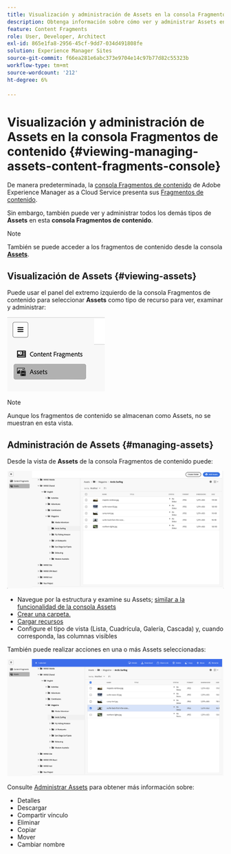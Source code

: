 ```yaml
---
title: Visualización y administración de Assets en la consola Fragmentos de contenido
description: Obtenga información sobre cómo ver y administrar Assets en la **Consola Fragmentos de contenido** de Adobe Experience Manager as a Cloud Service.
feature: Content Fragments
role: User, Developer, Architect
exl-id: 865e1fa8-2956-45cf-9dd7-034d491808fe
solution: Experience Manager Sites
source-git-commit: f66ea281e6abc373e9704e14c97b77d82c55323b
workflow-type: tm+mt
source-wordcount: '212'
ht-degree: 6%

---
```


# Visualización y administración de Assets en la consola Fragmentos de contenido {#viewing-managing-assets-content-fragments-console}

De manera predeterminada, la [consola Fragmentos de contenido](/help/sites-cloud/administering/content-fragments/managing.md#content-fragments-console) de Adobe Experience Manager as a Cloud Service presenta sus [Fragmentos de contenido](/help/sites-cloud/administering/content-fragments/overview.md).

Sin embargo, también puede ver y administrar todos los demás tipos de **Assets** en esta **consola Fragmentos de contenido**.

>[!NOTE]
>
>También se puede acceder a los fragmentos de contenido desde la consola **[Assets](/help/assets/overview.md)**.

## Visualización de Assets {#viewing-assets}

Puede usar el panel del extremo izquierdo de la consola Fragmentos de contenido para seleccionar **Assets** como tipo de recurso para ver, examinar y administrar:

![Consola de fragmentos de contenido: navegación](/help/sites-cloud/administering/content-fragments/assets/cf-console-assets-navigation.png)

>[!NOTE]
>
>Aunque los fragmentos de contenido se almacenan como Assets, no se muestran en esta vista.

## Administración de Assets {#managing-assets}

Desde la vista de **Assets** de la consola Fragmentos de contenido puede:

![Consola de fragmentos de contenido: examinar recurso](/help/sites-cloud/administering/content-fragments/assets/cf-console-assets-browse.png)

* Navegue por la estructura y examine su Assets; [similar a la funcionalidad de la consola Assets](/help/assets/navigate-assets-view.md)
* [Crear una carpeta.](/help/assets/manage-digital-assets.md#creating-folders)
* [Cargar recursos](/help/assets/add-delete-assets-view.md)
* Configure el tipo de vista (Lista, Cuadrícula, Galería, Cascada) y, cuando corresponda, las columnas visibles

También puede realizar acciones en una o más Assets seleccionadas:

![Consola de fragmentos de contenido: acciones para el recurso seleccionado](/help/sites-cloud/administering/content-fragments/assets/cf-console-assets-actions.png)

Consulte [Administrar Assets](/help/assets/manage-organize-assets-view.md) para obtener más información sobre:

* Detalles
* Descargar
* Compartir vínculo
* Eliminar
* Copiar
* Mover
* Cambiar nombre

